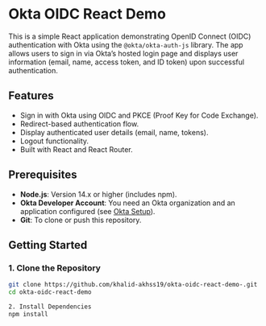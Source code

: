 # Okta OIDC React Demo

This is a simple React application demonstrating OpenID Connect (OIDC) authentication with Okta using the `@okta/okta-auth-js` library. The app allows users to sign in via Okta’s hosted login page and displays user information (email, name, access token, and ID token) upon successful authentication.

## Features
- Sign in with Okta using OIDC and PKCE (Proof Key for Code Exchange).
- Redirect-based authentication flow.
- Display authenticated user details (email, name, tokens).
- Logout functionality.
- Built with React and React Router.

## Prerequisites
- **Node.js**: Version 14.x or higher (includes npm).
- **Okta Developer Account**: You need an Okta organization and an application configured (see [Okta Setup](#okta-setup)).
- **Git**: To clone or push this repository.

## Getting Started

### 1. Clone the Repository
```bash
git clone https://github.com/khalid-akhss19/okta-oidc-react-demo-.git
cd okta-oidc-react-demo

2. Install Dependencies
npm install

